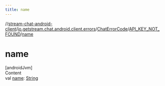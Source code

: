 ```yaml
---
title: name
---
```

//[stream-chat-android-client](../../../../index.md)/[io.getstream.chat.android.client.errors](../../index.md)/[ChatErrorCode](../index.md)/[API_KEY_NOT_FOUND](index.md)/[name](name.md)



# name  
[androidJvm]  
Content  
val [name](name.md): [String](https://kotlinlang.org/api/latest/jvm/stdlib/kotlin/-string/index.html)  



